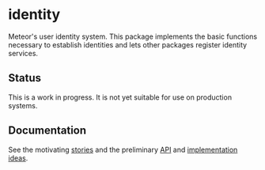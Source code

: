 # identity

Meteor's user identity system. This package implements the basic functions
necessary to establish identities and lets other packages register identity
services.

## Status

This is a work in progress. It is not yet suitable for use on production
systems.

## Documentation

See the motivating [stories](Stories.md) and the preliminary [API](API.md) and
[implementation ideas](API.md#implementation-ideas).
